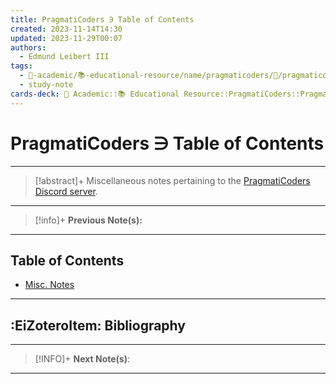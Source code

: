 ```yaml
---
title: PragmatiCoders ∋ Table of Contents
created: 2023-11-14T14:30
updated: 2023-11-29T00:07
authors:
  - Edmund Leibert III
tags:
  - 🔴-academic/📚-educational-resource/name/pragmaticoders/🔖/pragmaticoders-∋-table-of-contents
  - study-note
cards-deck: 🔴 Academic::📚 Educational Resource️::PragmatiCoders::PragmatiCoders ∋ Table of Contents
---
```


# PragmatiCoders ∋ Table of Contents

---

> [!abstract]+ 
> Miscellaneous notes pertaining to the [PragmatiCoders Discord server](https://discord.gg/xQwh3TP2).

---

> [!info]+ 
> **Previous Note(s):**
>

---

## Table of Contents
- [Misc. Notes](the-vault/src/🔴%20Academic/📚%20Educational%20Resource/PragmatiCoders/Misc.%20Notes.md)

---

## :EiZoteroItem: Bibliography

---

> [!INFO]+ 
> **Next Note(s)**:
> 

---
